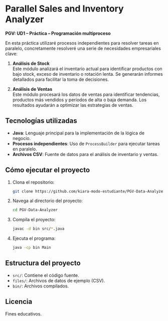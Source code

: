 # Parallel Sales and Inventory Analyzer

**PGV: UD1 – Práctica – Programación multiproceso**

En esta práctica utilizaré procesos independientes para resolver tareas en paralelo, concretamente resolveré una serie de necesidades empresariales clave:

1. **Análisis de Stock**  
   Este módulo analizará el inventario actual para identificar productos con bajo stock, exceso de inventario o rotación lenta. Se generarán informes detallados para facilitar la toma de decisiones.

2. **Análisis de Ventas**  
   Este módulo procesará los datos de ventas para identificar tendencias, productos más vendidos y períodos de alta o baja demanda. Los resultados ayudarán a optimizar las estrategias de ventas.

## Tecnologías utilizadas

- **Java**: Lenguaje principal para la implementación de la lógica de negocio.
- **Procesos independientes**: Uso de `ProcessBuilder` para ejecutar tareas en paralelo.
- **Archivos CSV**: Fuente de datos para el análisis de inventario y ventas.

## Cómo ejecutar el proyecto

1. Clona el repositorio:
   ```bash
   git clone https://github.com/kiara-modo-estudiante/PGV-Data-Analyzer.git
   ```
2. Navega al directorio del proyecto:
   ```bash
   cd PGV-Data-Analyzer
   ```
3. Compila el proyecto:
   ```bash
   javac -d bin src/*.java
   ```
4. Ejecuta el programa:
   ```bash
   java -cp bin Main
   ```

## Estructura del proyecto

- `src/`: Contiene el código fuente.
- `files/`: Archivos de datos de ejemplo (CSV).
- `bin/`: Archivos compilados.

## Licencia

Fines educativos.
